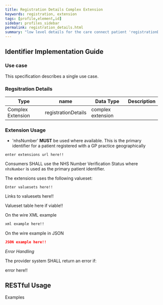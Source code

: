 ```yaml
---
title: Registration Details Complex Extension
keywords: registration, extension
tags: [profile,element,id]
sidebar: profiles_sidebar
permalink: registration_details.html
summary: "low level details for the care connect patient 'registrationDetails' extension"
---
```

## Identifier Implementation Guide ##

### Use case ###

This specification describes a single use case. 

### Regsitration Details ###

|Type|name|Data Type|Description|
| ------------- | ------------- | ------------- | ------------- |
| Complex Extension|registrationDetails| complex extension|


### Extension Usage ###

- 'nhsNumber' **MUST** be used where available. This is the primary identifier for a patient registered with a GP practice geographically 


```http
enter extensions url here!!
```

Consumers SHALL use the NHS Number Verification Status where `nhsNumber` is used as the primary patient identifier.

The extensions uses the following valueset:

```http
Enter valuesets here!!
```
Links to valuesets here!!

Valueset table here if viable!!

On the wire XML example

```xml
xml example here!!
```

On the wire example in JSON

```json
JSON example here!!
```

*Error Handling*

The provider system SHALL return an error if:

error here!!

## RESTful Usage ##


Examples






